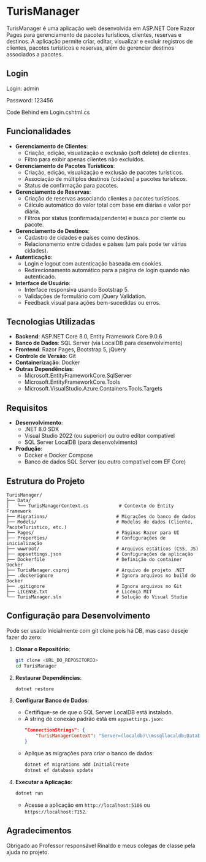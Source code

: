 # TurisManager

TurisManager é uma aplicação web desenvolvida em ASP.NET Core Razor Pages para gerenciamento de pacotes turísticos, clientes, reservas e destinos. A aplicação permite criar, editar, visualizar e excluir registros de clientes, pacotes turísticos e reservas, além de gerenciar destinos associados a pacotes.

## Login

Login: admin

Password: 123456

Code Behind em Login.cshtml.cs

## Funcionalidades

- **Gerenciamento de Clientes**:
  - Criação, edição, visualização e exclusão (soft delete) de clientes.
  - Filtro para exibir apenas clientes não excluídos.
- **Gerenciamento de Pacotes Turísticos**:
  - Criação, edição, visualização e exclusão de pacotes turísticos.
  - Associação de múltiplos destinos (cidades) a pacotes turísticos.
  - Status de confirmação para pacotes.
- **Gerenciamento de Reservas**:
  - Criação de reservas associando clientes a pacotes turísticos.
  - Cálculo automático do valor total com base em diárias e valor por diária.
  - Filtros por status (confirmada/pendente) e busca por cliente ou pacote.
- **Gerenciamento de Destinos**:
  - Cadastro de cidades e países como destinos.
  - Relacionamento entre cidades e países (um país pode ter várias cidades).
- **Autenticação**:
  - Login e logout com autenticação baseada em cookies.
  - Redirecionamento automático para a página de login quando não autenticado.
- **Interface de Usuário**:
  - Interface responsiva usando Bootstrap 5.
  - Validações de formulário com jQuery Validation.
  - Feedback visual para ações bem-sucedidas ou erros.

## Tecnologias Utilizadas

- **Backend**: ASP.NET Core 8.0, Entity Framework Core 9.0.6
- **Banco de Dados**: SQL Server (via LocalDB para desenvolvimento)
- **Frontend**: Razor Pages, Bootstrap 5, jQuery
- **Controle de Versão**: Git
- **Containerização**: Docker
- **Outras Dependências**:
  - Microsoft.EntityFrameworkCore.SqlServer
  - Microsoft.EntityFrameworkCore.Tools
  - Microsoft.VisualStudio.Azure.Containers.Tools.Targets

## Requisitos

- **Desenvolvimento**:
  - .NET 8.0 SDK
  - Visual Studio 2022 (ou superior) ou outro editor compatível
  - SQL Server LocalDB (para desenvolvimento)
- **Produção**:
  - Docker e Docker Compose
  - Banco de dados SQL Server (ou outro compatível com EF Core)

## Estrutura do Projeto

```
TurisManager/
├── Data/
│   └── TurisManagerContext.cs           # Contexto do Entity Framework
├── Migrations/                         # Migrações do banco de dados
├── Models/                             # Modelos de dados (Cliente, PacoteTuristico, etc.)
├── Pages/                              # Páginas Razor para UI
├── Properties/                         # Configurações de inicialização
├── wwwroot/                            # Arquivos estáticos (CSS, JS)
├── appsettings.json                    # Configurações da aplicação
├── Dockerfile                          # Definição do container Docker
├── TurisManager.csproj                 # Arquivo de projeto .NET
├── .dockerignore                       # Ignora arquivos no build do Docker
├── .gitignore                          # Ignora arquivos no Git
├── LICENSE.txt                         # Licença MIT
└── TurisManager.sln                    # Solução do Visual Studio
```

## Configuração para Desenvolvimento

Pode ser usado Inicialmente com git clone pois há DB, mas caso deseje fazer do zero:

1. **Clonar o Repositório**:
   ```bash
   git clone <URL_DO_REPOSITORIO>
   cd TurisManager
   ```

2. **Restaurar Dependências**:
   ```bash
   dotnet restore
   ```

3. **Configurar Banco de Dados**:
   - Certifique-se de que o SQL Server LocalDB está instalado.
   - A string de conexão padrão está em `appsettings.json`:
     ```json
     "ConnectionStrings": {
         "TurisManagerContext": "Server=(localdb)\\mssqllocaldb;Database=TurisManager;Trusted_Connection=True;"
     }
     ```
   - Aplique as migrações para criar o banco de dados:
     ```bash
     dotnet ef migrations add InitialCreate
     dotnet ef database update
     ```

4. **Executar a Aplicação**:
   ```bash
   dotnet run
   ```
   - Acesse a aplicação em `http://localhost:5106` ou `https://localhost:7152`.

## Agradecimentos

Obrigado ao Professor responsável Rinaldo e meus colegas de classe pela ajuda no projeto.
